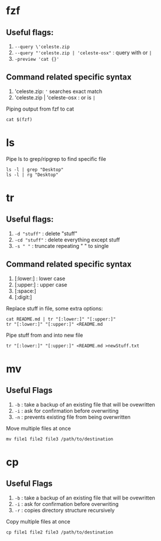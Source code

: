 # fzf

## Useful flags:
1. `--query \'celeste.zip `
2. `--query "'celeste.zip | 'celeste-osx"` : query with or `|`
3. `-preview 'cat {}'`

## Command related specific syntax
1. 'celeste.zip: `'` searches exact match
2. 'celeste.zip | 'celeste-osx : or is `|`

Piping output from fzf to cat

    cat $(fzf)

# ls

Pipe ls to grep/ripgrep to find specific file

    ls -l | grep "Desktop"
    ls -l | rg "Desktop"

# tr

## Useful flags:
1. `-d "stuff"` : delete "stuff"
2. `-cd "stuff"` : delete everything except stuff
3. `-s " "` : truncate repeating " " to single

## Command related specific syntax
1. [:lower:] : lower case
2. [:upper:] : upper case
3. [:space:]
4. [:digit:]


Replace stuff in file, some extra options:

    cat README.md | tr "[:lower:]" "[:upper:]"
    tr "[:lower:]" "[:upper:]" <README.md

Pipe stuff from and into new file

    tr "[:lower:]" "[:upper:]" <README.md >newStuff.txt

# mv

## Useful Flags
1. `-b` : take a backup of an existing file that will be ovewritten
2. `-i` : ask for confirmation before overwriting
3. `-n` : prevents existing file from being overwritten

Move multiple files at once

    mv file1 file2 file3 /path/to/destination

# cp

## Useful Flags
1. `-b` : take a backup of an existing file that will be ovewritten
2. `-i` : ask for confirmation before overwriting
3. `-r` : copies directory structure recursively

Copy multiple files at once

    cp file1 file2 file3 /path/to/destination
